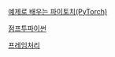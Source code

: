 [예제로 배우는 파이토치(PyTorch)](https://tutorials.pytorch.kr/beginner/basics/intro)

[점프투파이썬](https://wikidocs.net/book/1)

[프레임처리](https://cybertramp.tistory.com/169?category=667242)

